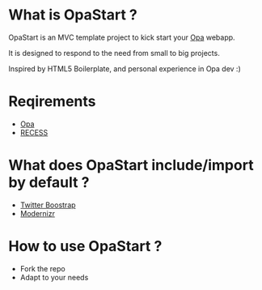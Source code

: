 # What is OpaStart ?

OpaStart is an MVC template project to kick start your [Opa](http://opalang.org) webapp.

It is designed to respond to the need from small to big projects.

Inspired by HTML5 Boilerplate, and personal experience in Opa dev :)

# Reqirements

- [Opa](https://github.com/MLstate/opalang)
- [RECESS](https://github.com/twitter/recess)

# What does OpaStart include/import by default ?

- [Twitter Boostrap](https://github.com/twitter/bootstrap)
- [Modernizr](https://github.com/Modernizr/Modernizr)

# How to use OpaStart ?

- Fork the repo
- Adapt to your needs
